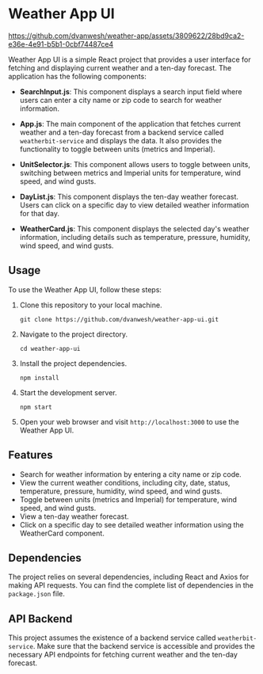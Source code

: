 # Weather App UI

https://github.com/dvanwesh/weather-app/assets/3809622/28bd9ca2-e36e-4e91-b5b1-0cbf74487ce4

Weather App UI is a simple React project that provides a user interface for fetching and displaying current weather and a ten-day forecast. The application has the following components:

- **SearchInput.js**: This component displays a search input field where users can enter a city name or zip code to search for weather information.

- **App.js**: The main component of the application that fetches current weather and a ten-day forecast from a backend service called `weatherbit-service` and displays the data. It also provides the functionality to toggle between units (metrics and Imperial).

- **UnitSelector.js**: This component allows users to toggle between units, switching between metrics and Imperial units for temperature, wind speed, and wind gusts.

- **DayList.js**: This component displays the ten-day weather forecast. Users can click on a specific day to view detailed weather information for that day.

- **WeatherCard.js**: This component displays the selected day's weather information, including details such as temperature, pressure, humidity, wind speed, and wind gusts.

## Usage

To use the Weather App UI, follow these steps:

1. Clone this repository to your local machine.

   ```shell
   git clone https://github.com/dvanwesh/weather-app-ui.git
   ```

2. Navigate to the project directory.

   ```shell
   cd weather-app-ui
   ```

3. Install the project dependencies.

   ```shell
   npm install
   ```

4. Start the development server.

   ```shell
   npm start
   ```

5. Open your web browser and visit `http://localhost:3000` to use the Weather App UI.

## Features

- Search for weather information by entering a city name or zip code.
- View the current weather conditions, including city, date, status, temperature, pressure, humidity, wind speed, and wind gusts.
- Toggle between units (metrics and Imperial) for temperature, wind speed, and wind gusts.
- View a ten-day weather forecast.
- Click on a specific day to see detailed weather information using the WeatherCard component.

## Dependencies

The project relies on several dependencies, including React and Axios for making API requests. You can find the complete list of dependencies in the `package.json` file.

## API Backend

This project assumes the existence of a backend service called `weatherbit-service`. Make sure that the backend service is accessible and provides the necessary API endpoints for fetching current weather and the ten-day forecast.
